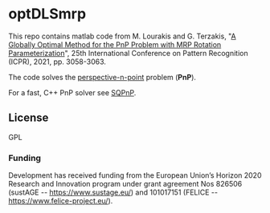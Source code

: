 # optDLSmrp
This repo contains matlab code from M. Lourakis and G. Terzakis, "[A Globally Optimal Method for the PnP Problem with MRP Rotation Parameterization](http://users.ics.forth.gr/~lourakis/publ/2020_icpr.pdf)", 25th International Conference on Pattern Recognition (ICPR), 2021, pp. 3058-3063. 

The code solves the [perspective-n-point](https://en.wikipedia.org/wiki/Perspective-n-Point) problem (**PnP**).

For a fast, C++ PnP solver see [SQPnP](https://github.com/terzakig/sqpnp).

## License
GPL

### Funding
Development has received funding from the European Union’s Horizon 2020 Research and Innovation program under grant agreement Nos 826506 (sustAGE -- https://www.sustage.eu/) and 101017151 (FELICE -- https://www.felice-project.eu/). 

